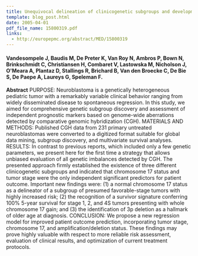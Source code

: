 ```yaml
---
title: Unequivocal delineation of clinicogenetic subgroups and development of a new model for improved outcome prediction in neuroblastoma
template: blog_post.html 
date: 2005-04-01
pdf_file_name: 15800319.pdf
links:
  - http://europepmc.org/abstract/MED/15800319
---
```


#### Vandesompele J, Baudis M, De Preter K, Van Roy N, Ambros P, Bown N, Brinkschmidt C, Christiansen H, Combaret V, Lastowska M, Nicholson J, O'Meara A, Plantaz D, Stallings R, Brichard B, Van den Broecke C, De Bie S, De Paepe A, Laureys G, Speleman F.

**Abstract** PURPOSE: Neuroblastoma is a genetically heterogeneous pediatric tumor with a remarkably variable clinical behavior ranging from widely disseminated disease to spontaneous regression. In this study, we aimed for comprehensive genetic subgroup discovery and assessment of independent prognostic markers based on genome-wide aberrations detected by comparative genomic hybridization (CGH).<!--more--> MATERIALS AND METHODS: Published CGH data from 231 primary untreated neuroblastomas were converted to a digitized format suitable for global data mining, subgroup discovery, and multivariate survival analyses. RESULTS: In contrast to previous reports, which included only a few genetic parameters, we present here for the first time a strategy that allows unbiased evaluation of all genetic imbalances detected by CGH. The presented approach firmly established the existence of three different clinicogenetic subgroups and indicated that chromosome 17 status and tumor stage were the only independent significant predictors for patient outcome. Important new findings were: (1) a normal chromosome 17 status as a delineator of a subgroup of presumed favorable-stage tumors with highly increased risk; (2) the recognition of a survivor signature conferring 100% 5-year survival for stage 1, 2, and 4S tumors presenting with whole chromosome 17 gain; and (3) the identification of 3p deletion as a hallmark of older age at diagnosis. CONCLUSION: We propose a new regression model for improved patient outcome prediction, incorporating tumor stage, chromosome 17, and amplification/deletion status. These findings may prove highly valuable with respect to more reliable risk assessment, evaluation of clinical results, and optimization of current treatment protocols.
